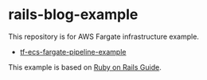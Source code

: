 # rails-blog-example

This repository is for AWS Fargate infrastructure example.

* [tf-ecs-fargate-pipeline-example](https://github.com/mpon/tf-ecs-fargate-pipeline-example)

This example is based on [Ruby on Rails Guide](https://guides.rubyonrails.org/).
